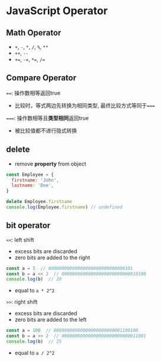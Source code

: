 # JavaScript Operator

## Math Operator

- `+`, `-`, `*`, `/`, `%`, `**`
- `++`, `--`
- `+=`, `-=`, `*=`, `/=`

## Compare Operator

`==`: 操作数相等返回true

- 比较时，等式两边先转换为相同类型, 最终比较方式等同于`===`

`===`: 操作数相等且**类型相同**返回true

- 被比较值都不进行隐式转换

## delete

- remove **property** from object

```js
const Employee = {
  firstname: 'John',
  lastname: 'Doe',
}

delete Employee.firstname
console.log(Employee.firstname) // undefined
```

## bit operator

`<<`: left shift

- excess bits are discarded
- zero bits are added to the right

```js
const a = 5  // 00000000000000000000000000000101
const b = a << 2  // 00000000000000000000000000010100
console.log(b)  // 20
```

- equal to `a * 2^2`

`>>`: right shift

- excess bits are discarded
- zero bits are added to the left

```js
const a = 100  // 00000000000000000000000001100100
const b = a >> 2  // 00000000000000000000000000011001
console.log(b)  // 25
```

- equal to `a / 2^2`

